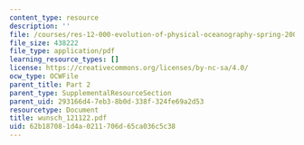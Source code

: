 ```yaml
---
content_type: resource
description: ''
file: /courses/res-12-000-evolution-of-physical-oceanography-spring-2007/62b187081d4a0211706d65ca036c5c38_wunsch_121122.pdf
file_size: 438222
file_type: application/pdf
learning_resource_types: []
license: https://creativecommons.org/licenses/by-nc-sa/4.0/
ocw_type: OCWFile
parent_title: Part 2
parent_type: SupplementalResourceSection
parent_uid: 293166d4-7eb3-8b0d-338f-324fe69a2d53
resourcetype: Document
title: wunsch_121122.pdf
uid: 62b18708-1d4a-0211-706d-65ca036c5c38
---
```

